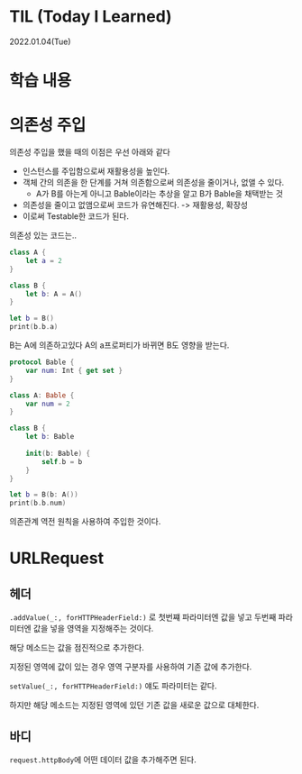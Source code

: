 # TIL (Today I Learned)

2022.01.04(Tue)

# 학습 내용

# 의존성 주입

의존성 주입을 했을 때의 이점은 우선 아래와 같다

- 인스턴스를 주입함으로써 재활용성을 높인다.
- 객체 간의 의존을 한 단계를 거쳐 의존함으로써 의존성을 줄이거나, 없앨 수 있다.
	- A가 B를 아는게 아니고 Bable이라는 추상을 알고 B가 Bable을 채택받는 것
- 의존성을 줄이고 없앰으로써 코드가 유연해진다. -> 재활용성, 확장성
- 이로써 Testable한 코드가 된다.

의존성 있는 코드는..

```swift 
class A {
    let a = 2
}

class B {
    let b: A = A()
}

let b = B()
print(b.b.a)
```

B는 A에 의존하고있다 A의 a프로퍼티가 바뀌면 B도 영향을 받는다.

```swift
protocol Bable {
    var num: Int { get set }
}

class A: Bable {
    var num = 2
}

class B {
    let b: Bable
    
    init(b: Bable) {
        self.b = b
    }
}

let b = B(b: A())
print(b.b.num)
```

의존관계 역전 원칙을 사용하여 주입한 것이다.


# URLRequest 

## 헤더

`.addValue(_:, forHTTPHeaderField:)` 로 첫번쨰 파라미터엔 값을 넣고 두번째 파라미터엔 값을 넣을 영역을 지정해주는 것이다.

해당 메소드는 값을 점진적으로 추가한다. 

지정된 영역에 값이 있는 경우 영역 구분자를 사용하여 기존 값에 추가한다.

`setValue(_:, forHTTPHeaderField:)` 얘도 파라미터는 같다.

하지만 해당 메소드는 지정된 영역에 있던 기존 값을 새로운 값으로 대체한다.

## 바디

`request.httpBody`에 어떤 데이터 값을 추가해주면 된다.


